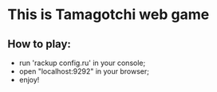# **This is Tamagotchi web game**

## How to play:
* run 'rackup config.ru' in your console;
* open "localhost:9292" in your browser;
* enjoy!
